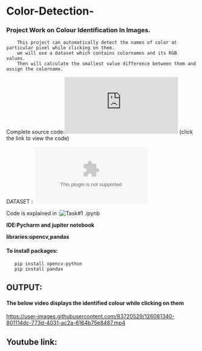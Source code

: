 # Color-Detection-
### Project Work on Colour Identification In Images.

``` 
    This project can automatically detect the names of color at particular pixel while clicking on them.
    we will use a dataset which contains colornames and its RGB values.
    Then will calculate the smallest value difference between them and assign the colorname.
```

Complete source code:![main.py](https://github.com/SNEHA-NANDAKUMAR19/Color-Detection-/blob/c6ef4b3577e3ecdbbb839980e14f8cf583d37fbb/main.py)
(click the link to view the code)

DATASET : ![colors.csv](https://github.com/SNEHA-NANDAKUMAR19/Color-Detection-/blob/fde52572eb3ba4c4a5b04f31caf21ad8939d1234/colors.csv)

Code is explained in :![Task#1 .ipynb](https://github.com/SNEHA-NANDAKUMAR19/Color-Detection-/blob/00dddd82c0409e5286a16c31884eb368738ac12f/Task%231%20.ipynb)

**IDE:Pycharm and jupiter notebook**

**libraries:opencv,pandas**

#### To install packages:
```
   pip install opencv-python
   pip install pandas
```

## OUTPUT:
#### The below video displays the identified colour while clicking on them
https://user-images.githubusercontent.com/83720529/126081340-801114dc-773d-4031-ac2a-6164b75e8487.mp4

## Youtube link:




